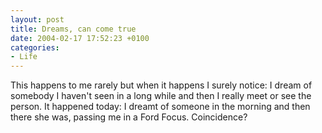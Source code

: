 ```yaml
---
layout: post
title: Dreams, can come true
date: 2004-02-17 17:52:23 +0100
categories:
- Life
---
```

This happens to me rarely but when it happens I surely notice: I dream of somebody I haven't seen in a long while and then I really meet or see the person. It happened today: I dreamt of someone in the morning and then there she was, passing me in a Ford Focus. Coincidence?
